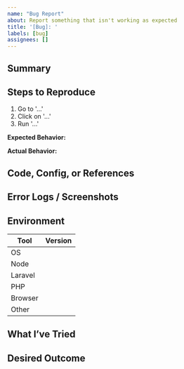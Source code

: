 ```yaml
---
name: "Bug Report"
about: Report something that isn't working as expected
title: '[Bug]: '
labels: [bug]
assignees: []
---
```


## Summary
<!-- A concise description of what’s broken -->

## Steps to Reproduce

1. Go to '...'
2. Click on '...'
3. Run '...'

**Expected Behavior:**  
<!-- What you thought would happen -->

**Actual Behavior:**  
<!-- What actually happened -->

## Code, Config, or References
<!-- Any relevant code snippets, config, branch, or commit references -->

## Error Logs / Screenshots
<!-- Paste logs or screenshots here -->

## Environment

| Tool        | Version           |
|-------------|-------------------|
| OS          | <!-- e.g., macOS Ventura --> |
| Node        | <!-- e.g., v18.17.0 --> |
| Laravel     | <!-- e.g., 10.x --> |
| PHP         | <!-- e.g., 8.2.x --> |
| Browser     | <!-- e.g., Chrome 123 --> |
| Other       | <!-- e.g., Vue, Inertia, etc. --> |

## What I’ve Tried
<!-- List of things you've attempted to debug/fix -->

## Desired Outcome
<!-- What would a fix look like to you? -->